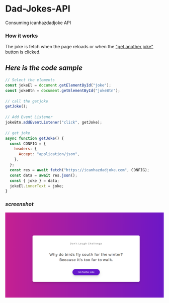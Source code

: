 # Dad-Jokes-API

Consuming icanhazdadjoke API

### How it works

The joke is fetch when the page reloads or when the
["get another joke"](dadjokes.PNG) button is clicked.

## _Here is the code sample_

```js
// Select the elements
const jokeEl = document.getElementById("joke");
const jokeBtn = document.getElementById("jokeBtn");

// call the getjoke
getJoke();

// Add Event Listener
jokeBtn.addEventListener("click", getJoke);

// get joke
async function getJoke() {
  const CONFIG = {
    headers: {
      Accept: "application/json",
    },
  };
  const res = await fetch("https://icanhazdadjoke.com", CONFIG);
  const data = await res.json();
  const { joke } = data;
  jokeEl.innerText = joke;
}
```

### _screenshot_

![screenshot](dadjokes.PNG)
